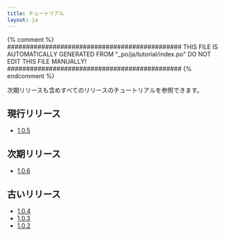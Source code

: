 ```yaml
---
title: チュートリアル
layout: ja
---
```


{% comment %}
##############################################
  THIS FILE IS AUTOMATICALLY GENERATED FROM
  "_po/ja/tutorial/index.po"
  DO NOT EDIT THIS FILE MANUALLY!
##############################################
{% endcomment %}


次期リリースも含めすべてのリリースのチュートリアルを参照できます。

## 現行リリース

* [1.0.5](1.0.5/)

## 次期リリース

* [1.0.6](1.0.6/)

## 古いリリース

* [1.0.4](1.0.4/)
* [1.0.3](1.0.3/)
* [1.0.2](1.0.2/)
